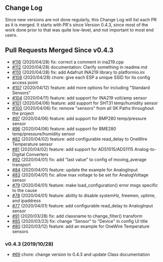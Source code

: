 ## Change Log

Since new versions are not done regularly, this Change Log will list each PR as it is merged. It starts with
PR's since Version 0.4.3, since most of the work done prior to that was quite low-level, and not important
to most end users.

## Pull Requests Merged Since v0.4.3
- [#116](https://github.com/SignalK/SensESP/pull/116) (2020/04/28) fix: correct a comment in ina219.cpp
- [#112](https://github.com/SignalK/SensESP/pull/112) (2020/04/28) documentation: Clarify something in readme.md 
- [#110](https://github.com/SignalK/SensESP/pull/110) (2020/04/28) fix: add Adafruit INA219 library to platformio.ini
- [#108](https://github.com/SignalK/SensESP/pull/108) (2020/04/28) chore: give each ESP a unique SSID for its config access point
- [#107](https://github.com/SignalK/SensESP/pull/107) (2020/04/12) feature: add more options for including "Standard Sensors"
- [#104](https://github.com/SignalK/SensESP/pull/104) (2020/04/11) feature: add support for INA219 volt/amp sensor
- [#101](https://github.com/SignalK/SensESP/pull/101) (2020/04/06) feature: add support for SHT31 temp/humidity sensor
- [#100](https://github.com/SignalK/SensESP/pull/100) (2020/04/06) fix: remove "sensors" from all SK Paths throughout the project
- [#97](https://github.com/SignalK/SensESP/pull/97) (2020/04/06) feature: add support for BMP280 temp/pressure sensor
- [#96](https://github.com/SignalK/SensESP/pull/96) (2020/04/06) feature: add support for BME280 temp/pressure/humidity sensor
- [#82](https://github.com/SignalK/SensESP/pull/82) (2020/04/02) feature: add configurable read_delay to OneWire Temperature sensor
- [#81](https://github.com/SignalK/SensESP/pull/81) (2020/04/02) feature: add support for ADS1015/ADS1115 Analog-to-Digital Converters
- [#92](https://github.com/SignalK/SensESP/pull/92) (2020/04/01) fix: add "last value" to config of moving_average transport 
- [#84](https://github.com/SignalK/SensESP/pull/84) (2020/04/01) feature: update the example for AnalogInput
- [#83](https://github.com/SignalK/SensESP/pull/83) (2020/04/01) fix: allow max voltage to be set for AnalogVoltage sensor
- [#79](https://github.com/SignalK/SensESP/pull/79) (2020/04/01) feature: make load_configuration() error msgs specific to the cause
- [#78](https://github.com/SignalK/SensESP/pull/78) (2020/04/01) feature: ability to disable systemHz, freemen, uptime, and ipaddress
- [#77](https://github.com/SignalK/SensESP/pull/77) (2020/04/01) feature: add configurable read_delay to AnalogInput sensor
- [#91](https://github.com/SignalK/SensESP/pull/91) (2020/03/28) fix: add classname to change_filter() transform
- [#85](https://github.com/SignalK/SensESP/pull/85) (2020/03/23) fix: change "Sensor" to "Device" in config UI title
- [#80](https://github.com/SignalK/SensESP/pull/80) (2020/03/12) feature: add an example for OneWire Temperature sensors


### v0.4.3 (2019/10/28)
- [#69](https://github.com/SignalK/SensESP/pull/69) chore: change version to 0.4.3 and update Class documentation
